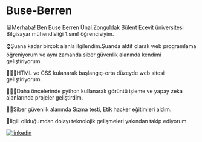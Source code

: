 # Buse-Berren
😀Merhaba! Ben Buse Berren Ünal.Zonguldak Bülent Ecevit üniversitesi Bilgisayar mühendisliği 1.sınıf öğrencisiyim. 

⌚Şuana kadar birçok alanla ilgilendim.Şuanda aktif olarak web programlama öğreniyorum ve aynı zamanda siber güvenlik alanında kendimi geliştiriyorum.

👩🏽‍💻HTML ve CSS kulanarak başlangıç-orta düzeyde web sitesi geliştiriyorum.

👩🏽‍💻Daha öncelerinde python kullanarak görüntü işleme ve yapay zeka alanlarında projeler geliştirdim.

👩‍💻Siber güvenlik alanında Sızma testi, Etik hacker eğitimleri aldım.

🤩İlgili ollduğumdan dolayı teknolojik gelişmeleri yakından takip ediyorum.

[![linkedin](https://img.shields.io/badge/Linkedin-000000?style=for-the-badge&logo=Linkedin&logoColor=white)](https://www.linkedin.com/in/buse-berren-%C3%BCnal-9146b61a5/)
